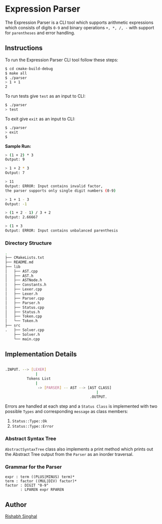 # Expression Parser

The Expression Parser is a CLI tool which supports arithmetic expressions
which consists of digits `0-9` and binary operations `+, *, /, -`
with support for `parentheses` and error handling.

## Instructions

To run the Expression Parser CLI tool follow these steps:
```bash
$ cd cmake-build-debug
$ make all
$ ./parser
> 1 + 1
2
```

To run tests give `test` as an input to CLI:
```bash
$ ./parser
> test
```

To exit give `exit` as an input to CLI:
```bash
$ ./parser
> exit
$
```

**Sample Run:**
```bash
> (1 + 2) * 3
Output: 9

> 1 + 2 * 3
Output: 7

> 11
Output: ERROR: Input contains invalid factor,
the parser supports only single digit numbers (0-9)

> 1 + 1 - 3
Output: -1 

> (1 + 2 - 1) / 3 + 2
Output: 2.66667

> (1 + 3
Output: ERROR: Input contains unbalanced parenthesis
```

### Directory Structure

```bash
.
├── CMakeLists.txt
├── README.md
├── lib
│   ├── AST.cpp
│   ├── AST.h
│   ├── ASTNode.h
│   ├── Constants.h
│   ├── Lexer.cpp
│   ├── Lexer.h
│   ├── Parser.cpp
│   ├── Parser.h
│   ├── Status.cpp
│   ├── Status.h
│   ├── Token.cpp
│   └── Token.h
├── src
.   ├── Solver.cpp
    ├── Solver.h
    └── main.cpp
```

## Implementation Details

```bash

.INPUT. --> [LEXER]
              |
          Tokens List
              |
               -> [PARSER] -- AST --> [AST CLASS]
                                          |
                                       .OUTPUT.
```

Errors are handled at each step and a `Status Class` is
implemented with two possible `Types` and corresponding `message`
as class members:
1. `Status::Type::Ok`
2. `Status::Type::Error`

### Abstract Syntax Tree 

`AbstractSyntaxTree` class also implements a print method which prints out the
Abstract Tree  output from the `Parser` as an inorder traversal.

### Grammar for the Parser
```
expr : term ((PLUS|MINUS) term)*
term : factor ((MUL|DIV) factor)*
factor : DIGIT "0-9"
       : LPAREN expr RPAREN
```

## Author

[Rishabh Singhal](https://rish-singhal.github.io)
